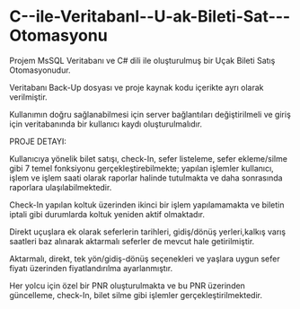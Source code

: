 # C--ile-Veritabanl--U-ak-Bileti-Sat---Otomasyonu

Projem MsSQL Veritabanı ve C# dili ile oluşturulmuş bir Uçak Bileti Satış Otomasyonudur.

Veritabanı Back-Up dosyası ve proje kaynak kodu içerikte ayrı olarak verilmiştir.

Kullanımın doğru sağlanabilmesi için server bağlantıları değiştirilmeli ve giriş için veritabanında bir kullanıcı kaydı oluşturulmalıdır.

PROJE DETAYI:

Kullanıcıya yönelik bilet satışı, check-In, sefer listeleme, sefer ekleme/silme gibi 7 temel fonksiyonu gerçekleştirebilmekte; yapılan işlemler kullanıcı, işlem ve işlem
saati olarak raporlar halinde tutulmakta ve daha sonrasında raporlara ulaşılabilmektedir. 

Check-In yapılan koltuk üzerinden ikinci bir işlem yapılamamakta ve biletin iptali gibi durumlarda koltuk yeniden aktif olmaktadır.

Direkt uçuşlara ek olarak seferlerin tarihleri, gidiş/dönüş yerleri,kalkış varış saatleri baz alınarak aktarmalı seferler de mevcut hale getirilmiştir.

Aktarmalı, direkt, tek yön/gidiş-dönüş seçenekleri ve yaşlara uygun sefer fiyatı üzerinden fiyatlandırılma ayarlanmıştır.

Her yolcu için özel bir PNR oluşturulmakta ve bu PNR üzerinden güncelleme, check-In, bilet silme gibi işlemler gerçekleştirilmektedir.
